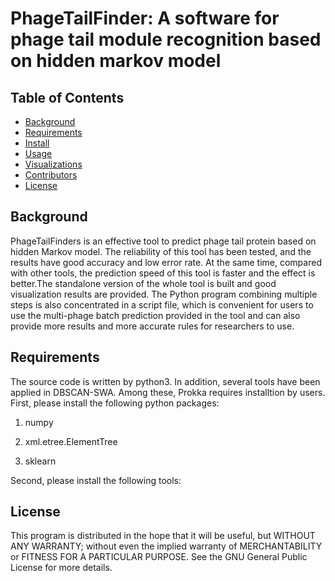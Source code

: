# PhageTailFinder: A software for phage tail module recognition based on hidden markov model
## Table of Contents
- [Background](#background)
- [Requirements](#requirements)
- [Install](#install)
- [Usage](#usage)
- [Visualizations](#visualization)
- [Contributors](#contributors)
- [License](#license)
## Background
PhageTailFinders is an effective tool to predict phage tail protein based on hidden Markov model. The reliability of this tool has been tested, and the results have good accuracy and low error rate. At the same time, compared with other tools, the prediction speed of this tool is faster and the effect is better.The standalone version of the whole tool is built and good visualization results are provided. The Python program combining multiple steps is also concentrated in a script file, which is convenient for users to use the multi-phage batch prediction provided in the tool and can also provide more results and more accurate rules for researchers to use.
## Requirements ##
The source code is written by python3. In addition, several tools have been applied in DBSCAN-SWA. Among these, Prokka requires installtion by users. <br>
First, please install the following python packages:

1. numpy
 
2. xml.etree.ElementTree
 
3. sklearn

Second, please install the following tools:



## License

This program is distributed in the hope that it will be useful, but WITHOUT ANY WARRANTY; without even the implied warranty of MERCHANTABILITY or FITNESS FOR A PARTICULAR PURPOSE. See the GNU General Public License for more details.
